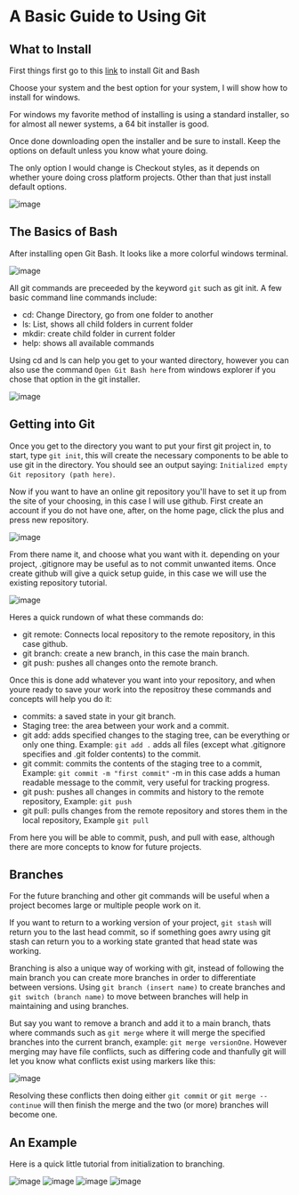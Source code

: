 # A Basic Guide to Using Git
## What to Install
First things first go to this [link](https://git-scm.com/downloads
) to install Git and Bash

Choose your system and the best option for your system, I will show how to install for windows.

For windows my favorite method of installing is using a standard installer, so for almost all newer systems, a 64 bit installer is good.

Once done downloading open the installer and be sure to install. Keep the options on default unless you know what youre doing. 

The only option I would change is Checkout styles, as it depends on whether youre doing cross platform projects. Other than that just install default options.

![image](CheckoutStyle.png)
## The Basics of Bash
After installing open Git Bash. It looks like a more colorful windows terminal. 

![image](GitBash.png)

All git commands are preceeded by the keyword `git` such as git init.
A few basic command line commands include:
- cd: Change Directory, go from one folder to another
- ls: List, shows all child folders in current folder
- mkdir: create child folder in current folder
- help: shows all available commands

Using cd and ls can help you get to your wanted directory, however you can also use the command `Open Git Bash here` from windows explorer if you chose that option in the git installer.

![image](GitBashHere.png)

## Getting into Git

Once you get to the directory you want to put your first git project in, to start, type `git init`, this will create the necessary components to be able to use git in the directory. You should see an output saying: `Initialized empty Git repository (path here)`.

Now if you want to have an online git repository you'll have to set it up from the site of your choosing, in this case I will use github. First create an account if you do not have one, after, on the home page, click the plus and press new repository.

![image](NewRepo.png)

From there name it, and choose what you want with it. depending on your project, .gitignore may be useful as to not commit unwanted items. Once create github will give a quick setup guide, in this case we will use the existing repository tutorial. 

![image](ExistingRepo.png)

Heres a quick rundown of what these commands do:
- git remote: Connects local repository to the remote repository, in this case github.
- git branch: create a new branch, in this case the main branch.
- git push: pushes all changes onto the remote branch.

Once this is done add whatever you want into your repository, and when youre ready to save your work into the repositroy these commands and concepts will help you do it:
- commits: a saved state in your git branch. 
- Staging tree: the area between your work and a commit.
- git add: adds specified changes to the staging tree, can be everything or only one thing. Example: `git add .` adds all files (except what .gitignore specifies and .git folder contents) to the commit.
- git commit: commits the contents of the staging tree to a commit, Example: `git commit -m "first commit"` -m in this case adds a human readable message to the commit, very useful for tracking progress.
- git push: pushes all changes in commits and history to the remote repository, Example: `git push`
- git pull: pulls changes from the remote repository and stores them in the local repository, Example `git pull`

From here you will be able to commit, push, and pull with ease, although there are more concepts to know for future projects.

## Branches

For the future branching and other git commands will be useful when a project becomes large or multiple people work on it. 

If you want to return to a working version of your project, `git stash` will return you to the last head commit, so if something goes awry using git stash can return you to a working state granted that head state was working. 

Branching is also a unique way of working with git, instead of following the main branch you can create more branches in order to differentiate between versions. Using `git branch (insert name)` to create branches and `git switch (branch name)` to move between branches will help in maintaining and using branches.

But say you want to remove a branch and add it to a main branch, thats where commands such as `git merge` where it will merge the specified branches into the current branch, example: `git merge versionOne`. However merging may have file conflicts, such as differing code and thanfully git will let you know what conflicts exist using markers like this: 

![image](MergeConflict.png)

Resolving these conflicts then doing either `git commit` or `git merge --continue` will then finish the merge and the two (or more) branches will become one.

## An Example
Here is a quick little tutorial from initialization to branching.

![image](init.png)
![image](commit.png)
![image](pushandbranch.png)
![image](merge.png)